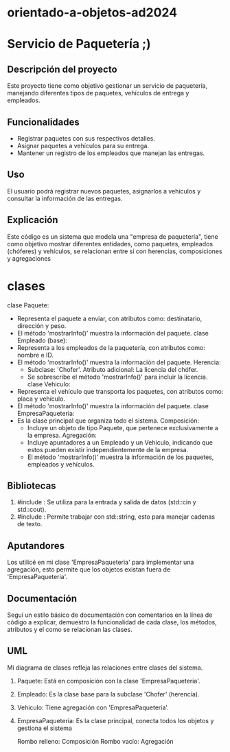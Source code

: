 # orientado-a-objetos-ad2024

# Servicio de Paquetería ;)

## Descripción del proyecto
Este proyecto tiene como objetivo gestionar un servicio de paquetería, manejando diferentes tipos de paquetes, vehículos de entrega y empleados.

## Funcionalidades
- Registrar paquetes con sus respectivos detalles.
- Asignar paquetes a vehículos para su entrega.
- Mantener un registro de los empleados que manejan las entregas.

## Uso
El usuario podrá registrar nuevos paquetes, asignarlos a vehículos y consultar la información de las entregas.

## Explicación 
Este código es un sistema que modela una "empresa de paquetería", tiene como objetivo mostrar diferentes entidades, como paquetes, empleados (chóferes) y vehículos, se relacionan entre si con herencias, composiciones y agregaciones
  # clases 
  clase Paquete: 
  - Representa el paquete a enviar, con atributos como: destinatario, dirección y peso.
  - El método 'mostrarInfo()' muestra la información del paquete.
  clase Empleado (base):
  - Representa a los empleados de la paquetería, con atributos como: nombre e ID.
  - El método 'mostrarInfo()' muestra la información del paquete.
      Herencia:
      - Subclase: 'Chofer'.
        Atributo adicional: La licencia del chófer.
      - Se sobrescribe el método 'mostrarInfo()' para incluir la licencia.
    clase Vehiculo:
  - Representa el vehículo que transporta los paquetes, con atributos como: placa y vehículo.
  - El método 'mostrarInfo()' muestra la información del paquete.
    clase EmpresaPaqueteria:
  - Es la clase principal que organiza todo el sistema.
      Composición:
      - Incluye un objeto de tipo Paquete, que pertenece exclusivamente a la empresa.
      Agregación:
      - Incluye apuntadores a un Empleado y un Vehiculo, indicando que estos pueden existir             independientemente de la empresa.
      - El método 'mostrarInfo()' muestra la información de los paquetes, empleados y vehículos.
    


## Bibliotecas 
1. #include <iostream>: Se utiliza para la entrada y salida de datos (std::cin y std::cout).
2. #include <string>: Permite trabajar con std::string, esto para manejar cadenas de texto.

## Aputandores
Los utilicé en mi clase 'EmpresaPaqueteria' para implementar una agregación, esto permite que los objetos existan fuera de 'EmpresaPaqueteria'.

## Documentación
Seguí un estilo básico de documentación con comentarios en la línea de código a explicar, demuestro la funcionalidad de cada clase, los métodos, atributos y el como se relacionan las clases.

## UML
Mi diagrama de clases refleja las relaciones entre clases del sistema.
1. Paquete: Está en composición con la clase 'EmpresaPaqueteria'.
2. Empleado: Es la clase base para la subclase 'Chofer' (herencia).
3. Vehiculo: Tiene agregación con 'EmpresaPaqueteria'.
4. EmpresaPaqueteria: Es la clase principal, conecta todos los objetos y gestiona el sistema

   Rombo relleno: Composición
   Rombo vacío: Agregación
   

